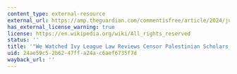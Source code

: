 ```yaml
---
content_type: external-resource
external_url: https://amp.theguardian.com/commentisfree/article/2024/jun/11/columbia-harvard-law-review-nakba
has_external_license_warning: true
license: https://en.wikipedia.org/wiki/All_rights_reserved
status: ''
title: '"We Watched Ivy League Law Reviews Censor Palestinian Scholars First-Hand."'
uid: 24ae59c5-2b62-47ff-a24a-c6aef6735f7d
wayback_url: ''
---
```

